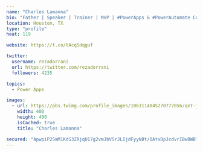 ```yaml
---
name: "Charles Lamanna"
bio: "Father | Speaker | Trainer | MVP | #PowerApps & #PowerAutomate Community Super User | YouTuber Right-pointing triangle http://youtube.com/c/rezadorrani | Learn - Share - Clockwise rightwards and leftwards open circle arrows"
location: Houston, TX
type: "profile"
heat: 119

website: https://t.co/tAcqSdqguf

twitter:
  username: rezadorrani
  url: https://twitter.com/rezadorrani
  followers: 4235

topics:
  - Power Apps

images:
  - url: https://pbs.twimg.com/profile_images/1063114045270777856/qeT-jpWr_400x400.jpg
    width: 400
    height: 400
    isCached: true
    title: "Charles Lamanna"

secured: "ApwpiP2SmM1KdS3ZRjqU17g2vmJbVSrJLIjdFyyNBt/DAtvDpJcdvrIBwBWBlA+Pgm2XH4y4sUNWcWaFo+dISiaW2AiAZ6rLS9d+VVZZxUe20OZ4xt+8C6Dr8unyFD+ksmTeqOtA6UW9jcBBd8UmhmzoQrS0idEFt2+LRQG45z1UWSU+yTUQ/j8wK9TwDlw7dLCJoNtDoTazqz1MOuZ2OPcLr2zH+0C+0otZyQQdm/ChPTEYo0arJLKwSXjkFuEHCdFGpjQyxHWYtjJnqocNRnXeAqHp/uB2+QGFj07S9TogJY93Z3d8NWnK6es62w/Xfy/cTOst4fwzdraWEq2E18NswD6Q8hapzbOydLegpXWrh6T4mCc0A3fr7CXpMY6/cHkdT6PXe5prqj4dI3PTleEj756KHIdaorUMTatlkXw=;Emcrq7BF1zwpeuQmJBTU9A=="
---
```


